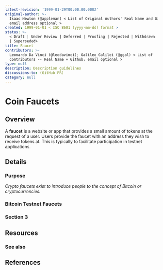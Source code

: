 ```yaml
---
latest-revision: '1999-01-29T00:00:00.000Z'
original-author: >-
  Isaac Newton (@appleman) < List of Original Authors' Real Name and Github;
  email address optional >
created: 1999-01-01 < ISO 8601 (yyyy-mm-dd) format >
status: >-
  < Draft | Under Review | Deferred | Proofing | Rejected | Withdrawn | Accepted
  | Superseded>
title: Faucet
contributors: >-
  Leonardo Da Vinci (@leodavinci); Galileo Galilei (@ggal) < List of
  contributors -- Real Name + Github; email optional >
type: null
description: Description guidelines
discussions-to: (GitHub PR)
category: null
---
```


# Coin Faucets

## Overview

A **faucet** is a website or app that provides a small amount of tokens at the request of a user. Users provide the faucet with an address they wish to receive tokens at. This is typically to facilitate participation in testnet applications. 

## Details

### Purpose

_Crypto faucets exist to introduce people to the concept of Bitcoin or cryptocurrencies._

### Bitcoin Testnet Faucets

### Section 3

## Resources

### See also

## References

